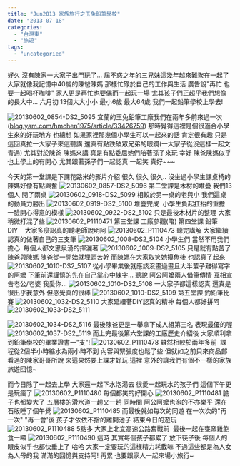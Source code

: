 ```yaml
---
title: "Jun2013 家族旅行之玉兔鉛筆學校"
date: "2013-07-18"
categories: 
  - "台灣東"
  - "旅遊"
tags: 
  - "uncategoried"
---
```


好久 沒有陳家一大家子出門玩了... 屆不惑之年的三兄妹這幾年越來難聚在一起了 大家就像我記憶中40歲的陳爸陳媽 那樣忙碌於自己的工作與生活 廣告說"再忙 也要一起喝杯咖啡" 家人更是再忙也要偶而一起玩一場 尤其孩子們正超乎我們想像的長大中... 六月初 13個大大小小 最小6歲 最大64歲 我們一起鉛筆學校上學去!

 ![20130602_0854-DS2_5095](images/9031383534_4e01654be2.jpg) 宜蘭的玉兔鉛筆工廠我們在兩年多前來過一次 ([blog.yam.com/hmchen1975/article/33426759](http://blog.yam.com/hmchen1975/article/33426759)) 那時覺得這裡是個很適合小學生來的好玩地方 也總想 如果家裡那幾個小學生可以一起來的話 肯定很有趣 只是這回真拉一大家子來這聽講 還真有點跌破眾兄弟的眼鏡(一大家子從沒這樣一起文青過) 尤其對於陳爸 陳媽來講 真是有點委屈她們陪著孫子來玩 幸好 陳爸陳媽似乎也上學上的有開心 尤其跟著孫子們一起認真 一起笑 真好~~~

今天的第一堂課是下課花路米的影片介紹 很久 很久 很久.. 沒坐過小學生課桌椅的陳媽好像有點興奮 ![20130602_0857-DS2_5096](images/9031383396_f9a98312f1.jpg) 第二堂課是木材的堆疊 我們13個人 開了兩桌 ![20130602_0918-DS2_5099](images/9029155343_60b6e401b5.jpg) 相較於另一桌的老與小 我們這桌的動員力勝出 ![20130602_0919-DS2_5100](images/9031382984_3c7edda2cb.jpg) 堆疊完成  小學生負起扛抬的重擔  一臉開心得意的模樣 ![20130602_0922-DS2_5102](images/9031382818_e49c70cd28.jpg) 只是最後木材片的整理 大家稍微打混了些 ![20130602_P1110471](images/9031382512_69e8f5dcce.jpg) 第三堂課 工廠參觀(略) 第四堂課 鉛筆DIY    大家多麼認真的聽老師說明阿 ![20130602_P1110473](images/9031382232_d3e988268b.jpg) 聽完講解 大家繼續認真的做著自己的三支筆 ![20130602_1008-DS2_5104](images/9029154277_0104f93d7e.jpg) 小學生們 當然不用我們擔心  每個人都文思泉湧的揮灑著 ![20130602_1009-DS2_5105](images/9031381990_52f41be3c5.jpg) 只是就有點苦了陳爸與陳媽 陳爸從一開始就埋頭苦幹 而陳媽在大家取笑她摸魚後 也認真了起來 ![20130602_1010-DS2_5107](images/9031381896_f1d80fccd7.jpg) 從小學畢業後就應該沒畫過畫且大半輩子難得寫字的阿嬤 下筆前還謹慎的先在自己掌心中練字... 聽說 阿公阿嬤兩人借筆傳情 互相宣告老公/老婆 我愛你... ![20130602_1010-DS2_5108](images/9031381766_4328109291.jpg) 一大家子都這樣認真 還真是很出乎我意外 但感覺真的很棒 ![20130602_1010-DS2_5109](images/9029153817_e5a1e6080a.jpg) 第五堂課 釣鉛筆比賽 ![20130602_1032-DS2_5110](images/9029153423_0d967288ae.jpg) 大家延續著DIY認真的精神 每個人都好拼阿 ![20130602_1033-DS2_5111](images/9029153243_f5132ddefa.jpg)

![20130602_1034-DS2_5116](images/9031380562_a3a5bd5706.jpg) 最後陳爸更是一舉拿下成人組第三名 表現最優的喔 ![20130602_1037-DS2_5119](images/9031380406_d885543211.jpg) 而上完最後第六堂課的工廠歷史介紹後 大家順利拿到鉛筆學校的畢業證書一"支"! ![20130602_P1110478](images/9031380090_fbf27a86a2.jpg) 雖然相較於兩年多前  課程從2個半小時縮水為兩小時不到 內容與緊張度也鬆了些 但就如之前只來商品部看過的陳家哥哥所說 來這果然要上課才好玩 這裡 意外的讓我們有個不一樣的家族旅遊回憶~

而今日除了一起去上學 大家還一起下水泡湯去 很愛一起玩水的孩子們 這個下午更是玩瘋了 ![20130602_P1110480](images/9029152069_b8e7b1d135.jpg) 每個都笑的好開心 ![20130602_P1110481](images/9029151903_44750336eb.jpg) 膽子也都變大了 五層樓的滑水道一趟又一趟 同時間 阿公阿嬤也泡的不亦樂乎 還在石版睡了個午覺 ![20130602_P1110485](images/9031379362_a29fb3a1d2.jpg) 而最後就如每次的同遊 在一次次的"再一次" "再一會'後 孩子才依依不捨的離開池子 結束今日的遊玩 ![20130602_P1110488](images/9031378852_73a321f775.jpg) 5點多 大家上北宜高速公路奮戰前  最後一起在甕窯雞飽食一噸 ![20130602_P1110490](images/9029150801_6a37de3e7a.jpg) 這時 其實每個孩子都累了 放下筷子後 每個人的眼皮似乎也都快垂上了 哈哈 大家一定要玩的這樣精力耗截嘛 不過這些都是為人女 為人母的我 滿滿的回憶與支持阿! 再累 也要跟家人一起來場小旅行~
